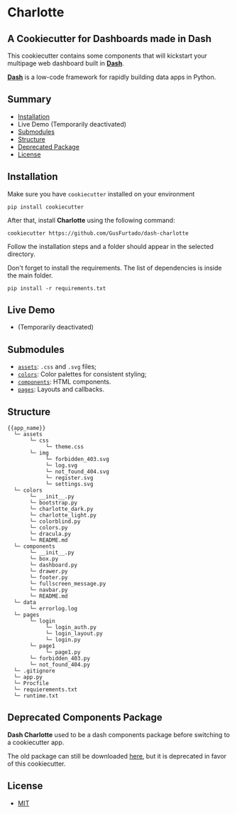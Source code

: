 # Charlotte

## A Cookiecutter for Dashboards made in Dash

This cookiecutter contains some components that will kickstart your multipage web dashboard built in [**Dash**](https://dash.plotly.com/).

[**Dash**](https://dash.plotly.com/) is a low-code framework for rapidly building data apps in Python.

## Summary

- [Installation](https://github.com/GusFurtado/dash-charlotte#installation)
- Live Demo (Temporarily deactivated)
- [Submodules](https://github.com/GusFurtado/dash-charlotte#submodelus)
- [Structure](https://github.com/GusFurtado/dash-charlotte#structure)
- [Deprecated Package](https://github.com/GusFurtado/dash-charlotte#deprecated-components-package)
- [License](LICENSE)

## Installation

Make sure you have `cookiecutter` installed on your environment

```
pip install cookiecutter
```

After that, install **Charlotte** using the following command:

```
cookiecutter https://github.com/GusFurtado/dash-charlotte
```

Follow the installation steps and a folder should appear in the selected directory.

Don't forget to install the requirements. The list of dependencies is inside the main folder.

```
pip install -r requirements.txt
```

## Live Demo

- (Temporarily deactivated)

## Submodules

- [`assets`]({{cookiecutter.app_name}}/assets): `.css` and `.svg` files;
- [`colors`]({{cookiecutter.app_name}}/colors): Color palettes for consistent styling;
- [`components`]({{cookiecutter.app_name}}/components): HTML components.
- [`pages`]({{cookiecutter.app_name}}/pages): Layouts and callbacks.

## Structure

```
{{app_name}}
  └─ assets
       └─ css
            └─ theme.css
       └─ img
            └─ forbidden_403.svg
            └─ log.svg
            └─ not_found_404.svg
            └─ register.svg
            └─ settings.svg
  └─ colors
       └─ __init__.py
       └─ bootstrap.py
       └─ charlotte_dark.py
       └─ charlotte_light.py
       └─ colorblind.py
       └─ colors.py
       └─ dracula.py
       └─ README.md
  └─ components
       └─ __init__.py
       └─ box.py
       └─ dashboard.py
       └─ drawer.py
       └─ footer.py
       └─ fullscreen_message.py
       └─ navbar.py
       └─ README.md
  └─ data
       └─ errorlog.log
  └─ pages
       └─ login
            └─ login_auth.py
            └─ login_layout.py
            └─ login.py
       └─ page1
            └─ page1.py
       └─ forbidden_403.py
       └─ not_found_404.py
  └─ .gitignore
  └─ app.py
  └─ Procfile
  └─ requierements.txt
  └─ runtime.txt
```

## Deprecated Components Package

**Dash Charlotte** used to be a dash components package before switching to a cookiecutter app.

The old package can still be downloaded [here](https://github.com/GusFurtado/dash-charlotte/releases/tag/0.3.1), but it is deprecated in favor of this cookiecutter.

## License

- [MIT](LICENSE)
